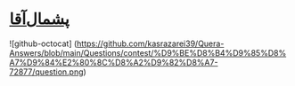 # [پشمال‌آقا](https://quera.ir/problemset/contest/72877/%D8%B3%D8%A4%D8%A7%D9%84-%D8%AF%D8%A7%D9%86%D8%B4%D8%A2%D9%85%D9%88%D8%B2%DB%8C-%D8%B1%DB%8C%D8%A7%D8%B6%DB%8C%D8%A7%D8%AA-%D9%BE%D8%B4%D9%85%D8%A7%D9%84%D8%A2%D9%82%D8%A7)

![github-octocat] (https://github.com/kasrazarei39/Quera-Answers/blob/main/Questions/contest/%D9%BE%D8%B4%D9%85%D8%A7%D9%84%E2%80%8C%D8%A2%D9%82%D8%A7-72877/question.png)

